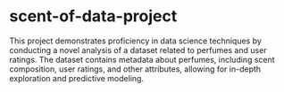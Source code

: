 # scent-of-data-project
This project demonstrates proficiency in data science techniques by conducting a novel analysis of a dataset related to perfumes and user ratings. The dataset contains metadata about perfumes, including scent composition, user ratings, and other attributes, allowing for in-depth exploration and predictive modeling.   
